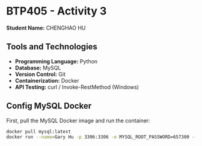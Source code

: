 # BTP405 - Activity 3
**Student Name:** CHENGHAO HU

## Tools and Technologies
- **Programming Language:** Python
- **Database:** MySQL
- **Version Control:** Git
- **Containerization:** Docker
- **API Testing:** curl / Invoke-RestMethod (Windows)

## Config MySQL Docker
First, pull the MySQL Docker image and run the container:

```bash
docker pull mysql:latest
docker run --name=Gary Hu -p 3306:3306 -e MYSQL_ROOT_PASSWORD=657300 --restart on-failure -d mysql:latest
